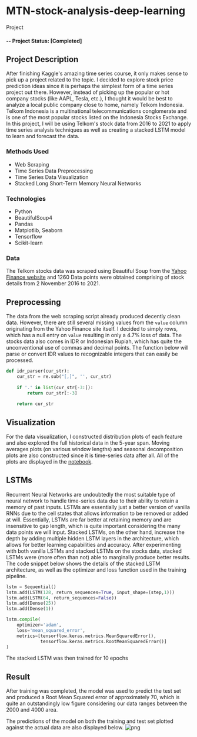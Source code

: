 # MTN-stock-analysis-deep-learning
Project
#### -- Project Status: [Completed]

## Project Description
After finishing Kaggle's amazing time series course, it only makes sense to pick up a project related to the topic. I decided to explore stock price prediction ideas since it is perhaps the simplest form of a time series project out there. However, instead of picking up the popular or hot company stocks (like AAPL, Tesla, etc.), I thought it would be best to analyze a local public company close to home, namely Telkom Indonesia. Telkom Indonesia is a multinational telecommunications conglomerate and is one of the most popular stocks listed on the Indonesia Stocks Exchange. In this project, I will be using Telkom's stock data from 2016 to 2021 to apply time series analysis techniques as well as creating a stacked LSTM model to learn and forecast the data.

### Methods Used
* Web Scraping
* Time Series Data Preprocessing
* Time Series Data Visualization 
* Stacked Long Short-Term Memory Neural Networks 

### Technologies
* Python
* BeautifulSoup4
* Pandas
* Matplotlib, Seaborn
* Tensorflow
* Scikit-learn

### Data
The Telkom stocks data was scraped using Beautiful Soup from the [Yahoo Finance website](https://finance.yahoo.com/quote/TLKM.JK/) and 1260 Data points were obtained comprising of stock details from 2 November 2016 to 2021. 


## Preprocessing
The data from the web scraping script already produced decently clean data. However, there are still several missing values from the `value` column originating from the Yahoo Finance site itself. I decided to simply rows, which has a null entry on `value` resulting in only a 4.7% loss of data. The stocks data also comes in IDR or Indonesian Rupiah, which has quite the unconventional use of commas and decimal points. The function below will parse or convert IDR values to recognizable integers that can easily be processed. 
```python
def idr_parser(cur_str):
    cur_str = re.sub("[,]", '', cur_str)
 
    if '.' in list(cur_str[-3:]):
        return cur_str[:-3]
    
    return cur_str
```
## Visualization
For the data visualization, I constructed distribution plots of each feature and also explored the full historical data in the 5-year span. Moving averages plots (on various window lengths) and seasonal decomposition plots are also constructed since it is time-series data after all. All of the plots are displayed in the [notebook](https://github.com/anantoj/telkom-stocks-analysis/blob/main/telkom_stock_notebook.ipynb).

## LSTMs
Recurrent Neural Networks are undoubtedly the most suitable type of neural network to handle time-series data due to their ability to retain a memory of past inputs. LSTMs are essentially just a better version of vanilla RNNs due to the cell states that allows information to be removed or added at will. Essentially, LSTMs are far better at retaining memory and are insensitive to gap length, which is quite important considering the many data points we will input. Stacked LSTMs, on the other hand, increase the depth by adding multiple hidden LSTM layers in the architecture, which allows for better learning capabilities and accuracy. After experimenting with both vanilla LSTMs and stacked LSTMs on the stocks data, stacked LSTMs were (more often than not) able to marginally produce better results. The code snippet below shows the details of the stacked LSTM architecture, as well as the optimizer and loss function used in the training pipeline.
```python
lstm = Sequential()
lstm.add(LSTM(128, return_sequences=True, input_shape=(step,1)))
lstm.add(LSTM(64, return_sequences=False))
lstm.add(Dense(25))
lstm.add(Dense(1))

lstm.compile(
    optimizer='adam',
    loss='mean_squared_error',
    metrics=[tensorflow.keras.metrics.MeanSquaredError(),
             tensorflow.keras.metrics.RootMeanSquaredError()]
)
```
The stacked LSTM was then trained for 10 epochs 
## Result
After training was completed, the model was used to predict the test set and produced a Root Mean Squared error of approximately 70, which is quite an outstandingly low figure considering our data ranges between the 2000 and 4000 area. 

The predictions of the model on both the training and test set plotted against the actual data are also displayed below.
![png](result.png)
